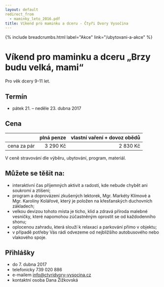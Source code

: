 ```yaml
---
layout: default
redirect_from
  - maminky_leto_2016.pdf
title: Víkend pro maminku a dceru - Čtyři Dvory Vysočina
---
```


{% include breadcrumbs.html label="Akce" link="/ubytovani-a-akce" %}

# Víkend pro maminku a dceru „Brzy budu velká, mami“

Pro věk dcery 9-11 let.

## Termín

- pátek 21. – neděle 23. dubna 2017

## Cena

| &nbsp;      | plná penze | vlastní vaření + dovoz obědů |
|:------------|-----------:|-----------------------------:|
| cena za pár |   3 290 Kč |                     2 830 Kč |

V ceně stravování dle výběru, ubytování, program, materiál.
 
## Můžete se těšit na:

- interaktivní čas příjemných aktivit a radostí, kde nebude chybět ani soukromí a ztišení;
- program a doprovázení zkušených lektorek, Mgr. Markéty Klímové a Mgr. Karolíny Kolářové, který je položen na křesťanských duchovních základech;
- velkou devizou tohoto místa je ticho, klid a zdravá příroda malebné vesničky, které napomohou zúčastněným oprostit se od každodenního shonu;
- oplocenou zahradu, která slouží k relaxaci a parkování přímo v objektu;
- v případě potřeby Vás rádi odvezeme od nejbližšího autobusového nebo vlakového spoje.

## Přihlášky

- do 7. dubna 2017
- telefonicky 739 020 886
- e-mailem info@ctyridvory-vysocina.cz
- kontaktní osoba Dana Žižkovská
